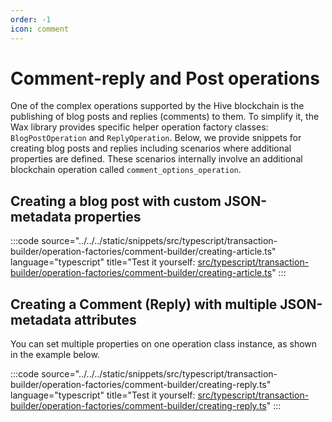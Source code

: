 ```yaml
---
order: -1
icon: comment
---
```


# Comment-reply and Post operations

One of the complex operations supported by the Hive blockchain is the publishing of blog posts and replies (comments) to them. To simplify it, the Wax library provides specific helper operation factory classes: `BlogPostOperation` and `ReplyOperation`. Below, we provide snippets for creating blog posts and replies including scenarios where additional properties are defined. These scenarios internally involve an additional blockchain operation called `comment_options_operation`.

## Creating a blog post with custom JSON-metadata properties

:::code source="../../../static/snippets/src/typescript/transaction-builder/operation-factories/comment-builder/creating-article.ts" language="typescript" title="Test it yourself: [src/typescript/transaction-builder/operation-factories/comment-builder/creating-article.ts](https://stackblitz.com/github/openhive-network/wax-doc-snippets?file=src%2Ftypescript%2Ftransaction-builder%2Foperation-factories%2Fcomment-builder%2Fcreating-article.ts&startScript=test-tb-operation-factories-creating-article)" :::

## Creating a Comment (Reply) with multiple JSON-metadata attributes

You can set multiple properties on one operation class instance, as shown in the example below.

:::code source="../../../static/snippets/src/typescript/transaction-builder/operation-factories/comment-builder/creating-reply.ts" language="typescript" title="Test it yourself: [src/typescript/transaction-builder/operation-factories/comment-builder/creating-reply.ts](https://stackblitz.com/github/openhive-network/wax-doc-snippets?file=src%2Ftypescript%2Ftransaction-builder%2Foperation-factories%2Fcomment-builder%2Fcreating-reply.ts&startScript=test-tb-operation-factories-creating-reply)" :::

